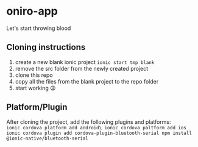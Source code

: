 # oniro-app
Let's start throwing blood


## Cloning instructions
1. create a new blank ionic project `ionic start tmp blank`
2. remove the src folder from the newly created project
3. clone this repo
4. copy all the files from the blank project to the repo folder
5. start working :weary:

## Platform/Plugin
After cloning the project, add the following plugins and platforms:<br>
`
ionic cordova platform add android\
ionic cordova paltform add ios
ionic cordova plugin add cordova-plugin-bluetooth-serial
npm install @ionic-native/bluetooth-serial
`
